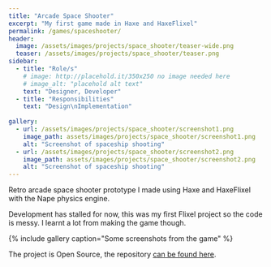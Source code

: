```yaml
---
title: "Arcade Space Shooter"
excerpt: "My first game made in Haxe and HaxeFlixel"
permalink: /games/spaceshooter/
header: 
  image: /assets/images/projects/space_shooter/teaser-wide.png
  teaser: /assets/images/projects/space_shooter/teaser.png
sidebar: 
  - title: "Role/s"
    # image: http://placehold.it/350x250 no image needed here
    # image_alt: "placehold alt text"
    text: "Designer, Developer"
  - title: "Responsibilities"
    text: "Design\nImplementation"
    
gallery:
  - url: /assets/images/projects/space_shooter/screenshot1.png
    image_path: assets/images/projects/space_shooter/screenshot1.png
    alt: "Screenshot of spaceship shooting"
  - url: /assets/images/projects/space_shooter/screenshot2.png
    image_path: assets/images/projects/space_shooter/screenshot2.png
    alt: "Screenshot of spaceship shooting"
---
```


Retro arcade space shooter prototype I made using Haxe and HaxeFlixel with the Nape physics engine.

Development has stalled for now, this was my first Flixel project so the code is messy. I learnt a lot from making the game though.

{% include gallery caption="Some screenshots from the game" %}

The project is Open Source, the repository [can be found here](https://github.com/Gioele-Bencivenga/FlixelGame).
